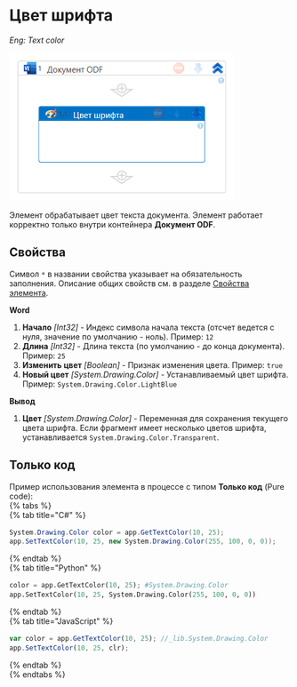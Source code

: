 # Цвет шрифта

*Eng: Text color*

![](../../../../.gitbook/assets1/textcolor.png)

Элемент обрабатывает цвет текста документа. Элемент работает корректно только внутри контейнера **Документ ODF**.

## Свойства
Символ `*` в названии свойства указывает на обязательность заполнения. 
Описание общих свойств см. в разделе [Свойства элемента](https://docs.primo-rpa.ru/primo-rpa/primo-studio/process/elements#svoistva-elementa).

**Word**  
1. **Начало** *[Int32]* - Индекс символа начала текста (отсчет ведется с нуля, значение по умолчанию - ноль). Пример: `12`  
1. **Длина** *[Int32]* - Длина текста (по умолчанию - до конца документа). Пример: `25`  
1. **Изменить цвет** *[Boolean]* - Признак изменения цвета. Пример: `true`  
1. **Новый цвет** *[System.Drawing.Color]* - Устанавливаемый цвет шрифта. Пример: `System.Drawing.Color.LightBlue`
    
**Вывод**  
1. **Цвет** *[System.Drawing.Color]* - Переменная для сохранения текущего цвета шрифта. Если фрагмент имеет несколько цветов шрифта, устанавливается `System.Drawing.Color.Transparent`.  

## Только код

Пример использования элемента в процессе с типом **Только код** (Pure code):  
{% tabs %}  
{% tab title="C#" %}  
```csharp  
System.Drawing.Color color = app.GetTextColor(10, 25);  
app.SetTextColor(10, 25, new System.Drawing.Color(255, 100, 0, 0));  
```
{% endtab %}  
{% tab title="Python" %}  
```python  
color = app.GetTextColor(10, 25); #System.Drawing.Color  
app.SetTextColor(10, 25, System.Drawing.Color(255, 100, 0, 0))  
```
{% endtab %}  
{% tab title="JavaScript" %}  
```javascript  
var color = app.GetTextColor(10, 25); //_lib.System.Drawing.Color  
app.SetTextColor(10, 25, clr);  
```
{% endtab %}  
{% endtabs %}  
